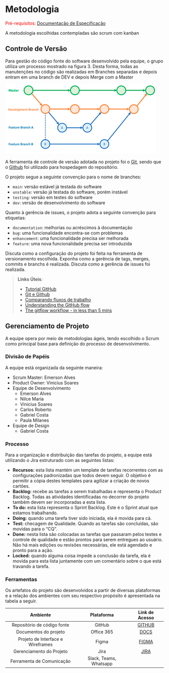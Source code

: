 
# Metodologia

<span style="color:red">Pré-requisitos: <a href="2-Especificação do Projeto.md"> Documentação de Especificação</a></span>

A metodologia escolhidas contempladas são scrum com kanban

## Controle de Versão
 
Para gestão do código fonte do software desenvolvido pela equipe, o grupo utiliza um processo  mostrado na figura 3. Desta forma, todas as manutenções no código são realizadas em Branches separadas e depois entram em uma branch de DEV e depois  Merge com a Master 

![CF](img/CF.png)

A ferramenta de controle de versão adotada no projeto foi o
[Git](https://git-scm.com/), sendo que o [Github](https://github.com)
foi utilizado para hospedagem do repositório.

O projeto segue a seguinte convenção para o nome de branches:

- `main`: versão estável já testada do software
- `unstable`: versão já testada do software, porém instável
- `testing`: versão em testes do software
- `dev`: versão de desenvolvimento do software

Quanto à gerência de issues, o projeto adota a seguinte convenção para
etiquetas:

- `documentation`: melhorias ou acréscimos à documentação
- `bug`: uma funcionalidade encontra-se com problemas
- `enhancement`: uma funcionalidade precisa ser melhorada
- `feature`: uma nova funcionalidade precisa ser introduzida

Discuta como a configuração do projeto foi feita na ferramenta de versionamento escolhida. Exponha como a gerência de tags, merges, commits e branchs é realizada. Discuta como a gerência de issues foi realizada.

> **Links Úteis**:
> - [Tutorial GitHub](https://guides.github.com/activities/hello-world/)
> - [Git e Github](https://www.youtube.com/playlist?list=PLHz_AreHm4dm7ZULPAmadvNhH6vk9oNZA)
>  - [Comparando fluxos de trabalho](https://www.atlassian.com/br/git/tutorials/comparing-workflows)
> - [Understanding the GitHub flow](https://guides.github.com/introduction/flow/)
> - [The gitflow workflow - in less than 5 mins](https://www.youtube.com/watch?v=1SXpE08hvGs)

## Gerenciamento de Projeto

A equipe opera por meio de metodologias ágeis, tendo escolhido o Scrum como principal base para definição do processo de desenvolvimento.

### Divisão de Papéis

A equipe está organizada da seguinte maneira:

- Scrum Master: Emerson Alves
- Product Owner: Vinicius Soares
- Equipe de Desenvolvimento 
  - Emerson Alves 
  - Nilce Maria
  - Vinicius Soares
  - Carlos Roberto
  - Gabriel Costa
  - Paula Milanes
- Equipe de Design 
  - Gabriel Costa

### Processo

Para a organização e distribuição das tarefas do projeto, a equipe está utilizando o Jira estruturado com as seguintes listas:

- **Recursos:** esta lista mantém um template de tarefas recorrentes com as configurações padronizadas que todos devem seguir. O objetivo é permitir a cópia destes templates para agilizar a criação de novos cartões. 
- **Backlog:** recebe as tarefas a serem trabalhadas e representa o Product Backlog. Todas as atividades identificadas no decorrer do projeto também devem ser incorporadas a esta lista. 
- **To do:** esta lista representa o Sprint Backlog. Este é o Sprint atual que estamos trabalhando. 
- **Doing:** quando uma tarefa tiver sido iniciada, ela é movida para cá. 
- **Test:** checagem de Qualidade. Quando as tarefas são concluídas, são movidas para o “CQ”. 
- **Done:** nesta lista são colocadas as tarefas que passaram pelos testes e controle de qualidade e estão prontos para serem entregues ao usuário. Não há mais edições ou revisões necessárias, ele está agendado e pronto para a ação. 
- **Locked:** quando alguma coisa impede a conclusão da tarefa, ela é movida para esta lista juntamente com um comentário sobre o que está travando a tarefa. 

### Ferramentas

Os artefatos do projeto são desenvolvidos a partir de diversas plataformas e a relação dos ambientes com seu respectivo propósito é apresentada na tabela a seguir.

|Ambiente|Plataforma|Link de Acesso|
|:---:|:---:|:---:|
|Repositório de código fonte |GitHub|[GITHUB](https://github.com/ICEI-PUC-Minas-PMV-ADS/pmv-ads-2021-2-e2-proj-int-t1-t1-grupo-3)|
|Documentos do projeto|Office 365|[DOCS](https://docs.google.com/document/d/15WiGObq-aI9pFzYIn8-BUzzUKB3h9HGG/edit#)|
|Projeto de Interface e Wireframes|Figma|[FIGMA](https://www.figma.com/file/w5UEMCMARn3uf3s2s9z8tD/Untitled?node-id=0%3A1)|
|Gerenciamento do Projeto|Jira|[JIRA](https://projbadge.atlassian.net/jira/software/projects/GRUP/boards/20/backlog)|
|Ferramenta de Comunicação|Slack, Teams, Whatsapp||
